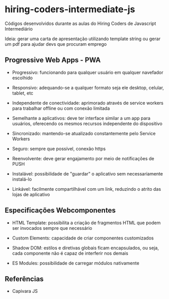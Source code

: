 # hiring-coders-intermediate-js
Códigos desenvolvidos durante as aulas do Hiring Coders de Javascript Intermediário

Ideia: gerar uma carta de apresentação utilizando template string ou gerar um pdf
para ajudar devs que procuram emprego
 
## Progressive Web Apps - PWA

- Progressivo: funcionando para qualquer usuário em qualquer navefador escolhido
 
- Responsivo: adequando-se a qualquer formato seja ele desktop, celular, tablet, etc

- Independente de conectividade: aprimorado através de service workers para trabalhar offline ou com conexão limitada

- Semelhante a aplicativos: deve ter interface similar a um app para usuários, oferecendo os mesmos recursos independente do dispositivo

- Sincronizado: mantendo-se atualizado constantemente pelo Service Workers

- Seguro: sempre que possível, conexão https

- Reenvolvente: deve gerar engajamento por meio de notificações de PUSH

- Instalável: possibilidade de "guardar" o aplicativo sem necessariamente instalá-lo

- Linkável: facilmente compartilhável com um link, reduzindo o atrito das lojas de aplicativo

## Especificações Webcomponentes

- HTML Template: possibilita a criação de fragmentos HTML que podem ser invocados sempre que necessário

- Custom Elements: capacidade de criar componentes customizados

- Shadow DOM: estilos e diretivas globais ficam encapsulados, ou seja, cada componente não é capaz de interferir nos demais

- ES Modules: possibilidade de carregar módulos nativamente

## Referências

- Capivara JS